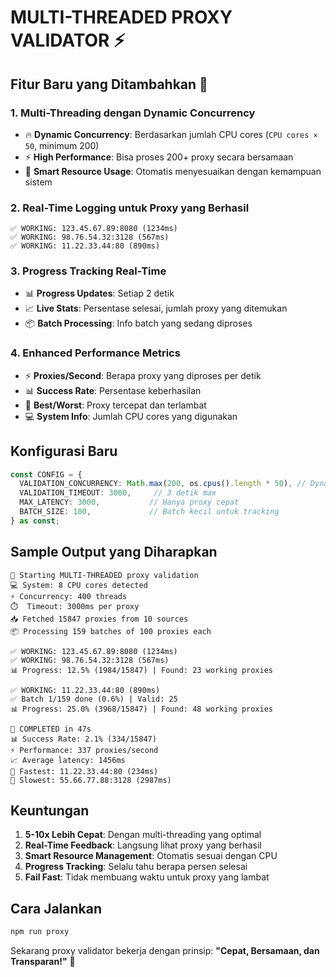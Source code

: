 # MULTI-THREADED PROXY VALIDATOR ⚡

## Fitur Baru yang Ditambahkan 🚀

### 1. **Multi-Threading dengan Dynamic Concurrency**
- 🔥 **Dynamic Concurrency**: Berdasarkan jumlah CPU cores (`CPU cores × 50`, minimum 200)
- ⚡ **High Performance**: Bisa proses 200+ proxy secara bersamaan
- 🧠 **Smart Resource Usage**: Otomatis menyesuaikan dengan kemampuan sistem

### 2. **Real-Time Logging untuk Proxy yang Berhasil**
```
✅ WORKING: 123.45.67.89:8080 (1234ms)
✅ WORKING: 98.76.54.32:3128 (567ms)
✅ WORKING: 11.22.33.44:80 (890ms)
```

### 3. **Progress Tracking Real-Time**
- 📊 **Progress Updates**: Setiap 2 detik
- 📈 **Live Stats**: Persentase selesai, jumlah proxy yang ditemukan
- 📦 **Batch Processing**: Info batch yang sedang diproses

### 4. **Enhanced Performance Metrics**
- ⚡ **Proxies/Second**: Berapa proxy yang diproses per detik
- 📊 **Success Rate**: Persentase keberhasilan
- 🥇 **Best/Worst**: Proxy tercepat dan terlambat
- 💻 **System Info**: Jumlah CPU cores yang digunakan

## Konfigurasi Baru

```typescript
const CONFIG = {
  VALIDATION_CONCURRENCY: Math.max(200, os.cpus().length * 50), // Dynamic!
  VALIDATION_TIMEOUT: 3000,     // 3 detik max
  MAX_LATENCY: 3000,           // Hanya proxy cepat
  BATCH_SIZE: 100,             // Batch kecil untuk tracking
} as const;
```

## Sample Output yang Diharapkan

```
🚀 Starting MULTI-THREADED proxy validation
💻 System: 8 CPU cores detected
⚡ Concurrency: 400 threads
⏱️  Timeout: 3000ms per proxy
📥 Fetched 15847 proxies from 10 sources
📦 Processing 159 batches of 100 proxies each

✅ WORKING: 123.45.67.89:8080 (1234ms)
✅ WORKING: 98.76.54.32:3128 (567ms)
📊 Progress: 12.5% (1984/15847) | Found: 23 working proxies

✅ WORKING: 11.22.33.44:80 (890ms)
✅ Batch 1/159 done (0.6%) | Valid: 25
📊 Progress: 25.0% (3968/15847) | Found: 48 working proxies

🏁 COMPLETED in 47s
📊 Success Rate: 2.1% (334/15847)
⚡ Performance: 337 proxies/second
📈 Average latency: 1456ms
🥇 Fastest: 11.22.33.44:80 (234ms)
🥉 Slowest: 55.66.77.88:3128 (2987ms)
```

## Keuntungan

1. **5-10x Lebih Cepat**: Dengan multi-threading yang optimal
2. **Real-Time Feedback**: Langsung lihat proxy yang berhasil
3. **Smart Resource Management**: Otomatis sesuai dengan CPU
4. **Progress Tracking**: Selalu tahu berapa persen selesai
5. **Fail Fast**: Tidak membuang waktu untuk proxy yang lambat

## Cara Jalankan

```bash
npm run proxy
```

Sekarang proxy validator bekerja dengan prinsip:
**"Cepat, Bersamaan, dan Transparan!"** 🚀
